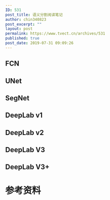 ```yaml
---
ID: 531
post_title: 语义分割阅读笔记
author: chin340823
post_excerpt: ""
layout: post
permalink: https://www.tvect.cn/archives/531
published: true
post_date: 2019-07-31 09:09:26
---
```

<h2>FCN</h2>

<h2>UNet</h2>

<h2>SegNet</h2>

<h2>DeepLab v1</h2>

<h2>DeepLab v2</h2>

<h2>DeepLab V3</h2>

<h2>DeepLab V3+</h2>

<h1>参考资料</h1>